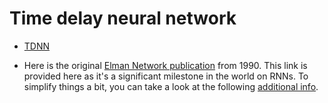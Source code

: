 
# Time delay neural network

- [TDNN](https://en.wikipedia.org/wiki/Time_delay_neural_network)

- Here is the original [Elman Network publication](http://onlinelibrary.wiley.com/doi/10.1207/s15516709cog1402_1/abstract) from 1990. This link is provided here as it's a significant milestone in the world on RNNs. To simplify things a bit, you can take a look at the following [additional info](https://en.wikipedia.org/wiki/Recurrent_neural_network#Elman_networks_and_Jordan_networks).
